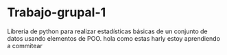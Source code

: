 # Trabajo-grupal-1
Libreria de python para realizar estadísticas básicas de un conjunto de datos usando elementos de POO.
hola como estas harly estoy aprendiendo a commitear 